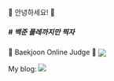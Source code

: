 👋 안녕하세요! 👋

<!--
**HamBeomJoon/HamBeomJoon** is a ✨ _special_ ✨ repository because its `README.md` (this file) appears on your GitHub profile.

Here are some ideas to get you started:

- 🔭 I’m currently working on ...
- 🌱 I’m currently learning ...
- 👯 I’m looking to collaborate on ...
- 🤔 I’m looking for help with ...
- 💬 Ask me about ...
- 📫 How to reach me: ...
- 😄 Pronouns: ...
- Fun fact: ...
-->

 <h5># 백준 플레까지만 찍자 </h5>
📖 Baekjoon Online Judge 📖
<img align="center" src="http://mazassumnida.wtf/api/v2/generate_badge?boj=qjawnssla1"/>


My blog: 
<a href="https://hbj0209.tistory.com/"><img src="https://img.shields.io/badge/My%20Blog-black?style=square&logo=github&logoColor=white"></a>

